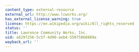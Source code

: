 ```yaml
---
content_type: external-resource
external_url: http://www.lcworks.org/
has_external_license_warning: true
license: https://en.wikipedia.org/wiki/All_rights_reserved
status: ''
title: Lawrence Community Works, Inc.
uid: a6297256-5c5f-4d90-aeb4-55075868889a
wayback_url: ''
---
```

